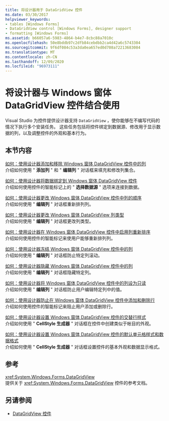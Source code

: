 ```yaml
---
title: 将设计器用于 DataGridView 控件
ms.date: 03/30/2017
helpviewer_keywords:
- tables [Windows Forms]
- DataGridView control [Windows Forms], designer support
- formatting [Windows Forms]
ms.assetid: b66057a6-5983-4864-b4e7-8cbc88a7010c
ms.openlocfilehash: 50e8bddb97c2dfb84cebdbb2ca4d42a6c5743304
ms.sourcegitcommit: 9f6df084c53a3da0ea657ed0d708a72213683084
ms.translationtype: MT
ms.contentlocale: zh-CN
ms.lasthandoff: 12/09/2020
ms.locfileid: "96973111"
---
```

# <a name="using-the-designer-with-the-windows-forms-datagridview-control"></a>将设计器与 Windows 窗体 DataGridView 控件结合使用
Visual Studio 为控件提供设计器支持 `DataGridView` ，使你能够在不编写代码的情况下执行多个安装任务。 这些任务包括将控件绑定到数据源、修改用于显示数据的列，以及调整控件的外观和基本行为。  
  
## <a name="in-this-section"></a>本节内容  
 [如何：使用设计器添加和移除 Windows 窗体 DataGridView 控件中的列](add-and-remove-columns-in-the-datagrid-using-the-designer.md)  
 介绍如何使用 " **添加列** " 和 " **编辑列** " 对话框来填充和修改列集合。  
  
 [如何：使用设计器将数据绑定到 Windows 窗体 DataGridView 控件](bind-data-to-the-datagrid-using-the-designer.md)  
 介绍如何使用控件的智能标记上的 " **选择数据源** " 选项来连接到数据。  
  
 [如何：使用设计器更改 Windows 窗体 DataGridView 控件中列的顺序](change-the-order-of-columns-in-the-datagrid-using-the-designer.md)  
 介绍如何使用 " **编辑列** " 对话框重新排列列。  
  
 [如何：使用设计器更改 Windows 窗体 DataGridView 列类型](change-the-type-of-a-wf-datagridview-column-using-the-designer.md)  
 介绍如何使用 " **编辑列** " 对话框更改列类型。  
  
 [如何：使用设计器在 Windows 窗体 DataGridView 控件中启用列重新排序](enable-column-reordering-in-the-datagrid-using-the-designer.md)  
 介绍如何使用控件的智能标记来使用户能够重新排列列。  
  
 [如何：使用设计器冻结 Windows 窗体 DataGridView 控件中的列](freeze-columns-in-the-datagrid-using-the-designer.md)  
 介绍如何使用 " **编辑列** " 对话框防止特定列滚动。  
  
 [如何：使用设计器隐藏 Windows 窗体 DataGridView 控件中的列](hide-columns-in-the-datagrid-using-the-designer.md)  
 介绍如何使用 " **编辑列** " 对话框隐藏特定列。  
  
 [如何：使用设计器将 Windows 窗体 DataGridView 控件中的列设为只读](make-columns-read-only-in-the-datagrid-using-the-designer.md)  
 介绍如何使用 " **编辑列** " 对话框防止用户编辑特定列中的值。  
  
 [如何：使用设计器防止在 Windows 窗体 DataGridView 控件中添加和删除行](prevent-row-addition-and-deletion-in-the-datagrid-using-the-designer.md)  
 介绍如何使用控件的智能标记来阻止用户添加或删除行。  
  
 [如何：使用设计器设置 Windows 窗体 DataGridView 控件的交替行样式](set-alternating-row-styles-for-the-datagrid-using-the-designer.md)  
 介绍如何使用 " **CellStyle 生成器** " 对话框在控件中创建类似于帐目的外观。  
  
 [如何：使用设计器设置 Windows 窗体 DataGridView 控件的默认单元格样式和数据格式](default-cell-styles-datagridview.md)  
 介绍如何使用 " **CellStyle 生成器** " 对话框设置控件的基本外观和数据显示格式。  
  
## <a name="reference"></a>参考  
 <xref:System.Windows.Forms.DataGridView>  
 提供关于 <xref:System.Windows.Forms.DataGridView> 控件的参考文档。  
  
## <a name="see-also"></a>另请参阅

- [DataGridView 控件](datagridview-control-windows-forms.md)

